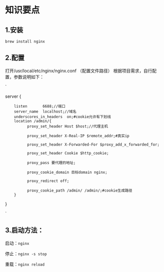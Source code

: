 # 知识要点

## 1.安装
`brew install nginx`

## 2.配置
打开/usr/local/etc/nginx/nginx.conf （配置文件路径）
根据项目需求，自行配置，参数说明如下：

`

server {

        listen       6688;//端口
        server_name  localhost;//域名
        underscores_in_headers  on;#cookie允许有下划线
        location /admin/{
              proxy_set_header Host $host;//代理主机

              proxy_set_header X-Real-IP $remote_addr;#真实ip

              proxy_set_header X-Forwarded-For $proxy_add_x_forwarded_for;

              proxy_set_header Cookie $http_cookie;

              proxy_pass 要代理的地址;

              proxy_cookie_domain 目标domain nginx;

              proxy_redirect off;

              proxy_cookie_path /admin/ /admin/;#cookie生成路径
        }
}

`
## 3.启动方法：

启动：`nginx`

停止：`nginx -s stop`

重载：`nginx reload`

